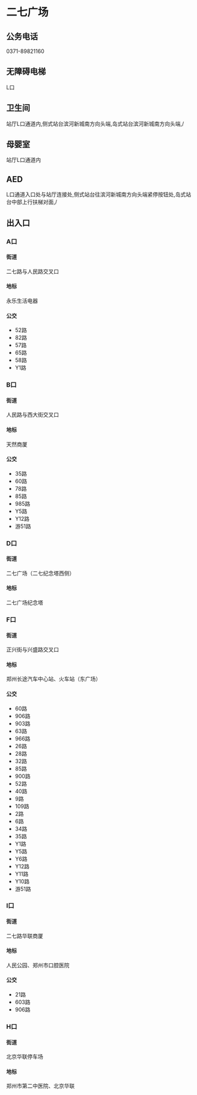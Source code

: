 # 二七广场

## 公务电话

0371-89821160

## 无障碍电梯

L口

## 卫生间

站厅L口通道内,侧式站台滨河新城南方向头端,岛式站台滨河新城南方向头端,/

## 母婴室

站厅L口通道内

## AED

L口通道入口处与站厅连接处,侧式站台往滨河新城南方向头端紧停按钮处,岛式站台中部上行扶梯对面,/

## 出入口

### A口

#### 街道

二七路与人民路交叉口

#### 地标

永乐生活电器

#### 公交

- 52路
- 82路
- 57路
- 65路
- 58路
- Y1路

### B口

#### 街道

人民路与西大街交叉口

#### 地标

天然商厦

#### 公交

- 35路
- 60路
- 78路
- 85路
- 985路
- Y5路
- Y12路
- 游51路

### D口

#### 街道

二七广场（二七纪念塔西侧）

#### 地标

二七广场纪念塔

### F口

#### 街道

正兴街与兴盛路交叉口

#### 地标

郑州长途汽车中心站、火车站（东广场）

#### 公交

- 60路
- 906路
- 903路
- 63路
- 966路
- 26路
- 28路
- 32路
- 85路
- 900路
- 52路
- 40路
- 9路
- 109路
- 2路
- 6路
- 34路
- 35路
- Y1路
- Y5路
- Y6路
- Y12路
- Y11路
- Y10路
- 游51路

### I口

#### 街道

二七路华联商厦

#### 地标

人民公园、郑州市口腔医院

#### 公交

- 21路
- 603路
- 906路

### H口

#### 街道

北京华联停车场

#### 地标

郑州市第二中医院、北京华联

